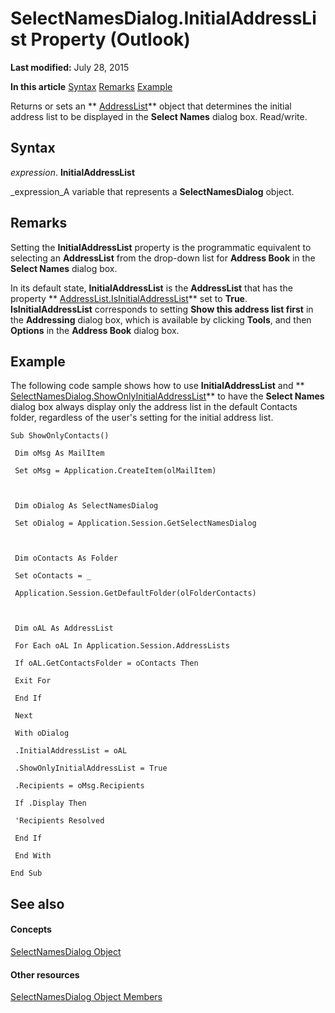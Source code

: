 
# SelectNamesDialog.InitialAddressList Property (Outlook)

 **Last modified:** July 28, 2015

 **In this article**
 [Syntax](#sectionSection0)
 [Remarks](#sectionSection1)
 [Example](#sectionSection2)


Returns or sets an  ** [AddressList](84611afe-48b1-185b-df4b-0f004e7436ff.md)** object that determines the initial address list to be displayed in the **Select Names** dialog box. Read/write.


## Syntax
<a name="sectionSection0"> </a>

 _expression_. **InitialAddressList**

 _expression_A variable that represents a  **SelectNamesDialog** object.


## Remarks
<a name="sectionSection1"> </a>

Setting the  **InitialAddressList** property is the programmatic equivalent to selecting an **AddressList** from the drop-down list for **Address Book** in the **Select Names** dialog box.

In its default state,  **InitialAddressList** is the **AddressList** that has the property ** [AddressList.IsInitialAddressList](cc3f1f6a-7377-6db1-2f7c-3baf9a7361db.md)** set to **True**.  **IsInitialAddressList** corresponds to setting **Show this address list first** in the **Addressing** dialog box, which is available by clicking **Tools**, and then  **Options** in the **Address Book** dialog box.


## Example
<a name="sectionSection2"> </a>

The following code sample shows how to use  **InitialAddressList** and ** [SelectNamesDialog.ShowOnlyInitialAddressList](4159aa09-e790-523a-fd27-262d477599e3.md)** to have the **Select Names** dialog box always display only the address list in the default Contacts folder, regardless of the user's setting for the initial address list.


```
Sub ShowOnlyContacts() 
 
 Dim oMsg As MailItem 
 
 Set oMsg = Application.CreateItem(olMailItem) 
 
 
 
 Dim oDialog As SelectNamesDialog 
 
 Set oDialog = Application.Session.GetSelectNamesDialog 
 
 
 
 Dim oContacts As Folder 
 
 Set oContacts = _ 
 
 Application.Session.GetDefaultFolder(olFolderContacts) 
 
 
 
 Dim oAL As AddressList 
 
 For Each oAL In Application.Session.AddressLists 
 
 If oAL.GetContactsFolder = oContacts Then 
 
 Exit For 
 
 End If 
 
 Next 
 
 With oDialog 
 
 .InitialAddressList = oAL 
 
 .ShowOnlyInitialAddressList = True 
 
 .Recipients = oMsg.Recipients 
 
 If .Display Then 
 
 'Recipients Resolved 
 
 End If 
 
 End With 
 
End Sub
```


## See also
<a name="sectionSection2"> </a>


#### Concepts


 [SelectNamesDialog Object](1522736a-3cad-9f1c-4da9-b52a3a01731c.md)
#### Other resources


 [SelectNamesDialog Object Members](0f5546af-f89a-8a8b-ced9-a2d646bf9634.md)
